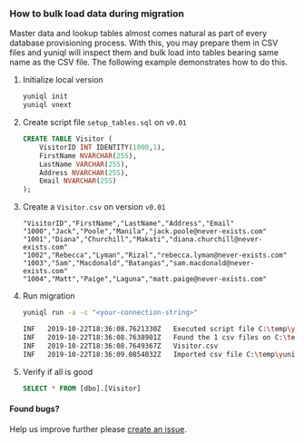 ### How to bulk load data during migration

Master data and lookup tables almost comes natural as part of every database provisioning process. With this, you may prepare them in CSV files and yuniql will inspect them and bulk load into tables bearing same name as the CSV file. The following example demonstrates how to do this.

1. Initialize local version

	```bash
	yuniql init
	yuniql vnext
	```

2. Create script file `setup_tables.sql` on `v0.01`

	```sql
	CREATE TABLE Visitor (
		VisitorID INT IDENTITY(1000,1),
		FirstName NVARCHAR(255),
		LastName VARCHAR(255),
		Address NVARCHAR(255),
		Email NVARCHAR(255)
	);
	```

3. Create a `Visitor.csv` on version `v0.01`

	```csv
	"VisitorID","FirstName","LastName","Address","Email"
	"1000","Jack","Poole","Manila","jack.poole@never-exists.com"
	"1001","Diana","Churchill","Makati","diana.churchill@never-exists.com"
	"1002","Rebecca","Lyman","Rizal","rebecca.lyman@never-exists.com"
	"1003","Sam","Macdonald","Batangas","sam.macdonald@never-exists.com"
	"1004","Matt","Paige","Laguna","matt.paige@never-exists.com"
	```

4. Run migration

	```bash
	yuniql run -a -c "<your-connection-string>"
	
	INF   2019-10-22T18:36:08.7621330Z   Executed script file C:\temp\yuniql-nightly\v0.01\setup-tables.sql.
	INF   2019-10-22T18:36:08.7638901Z   Found the 1 csv files on C:\temp\yuniql-nightly\v0.01
	INF   2019-10-22T18:36:08.7649367Z   Visitor.csv
	INF   2019-10-22T18:36:09.0854032Z   Imported csv file C:\temp\yuniql-nightly\v0.01\Visitor.csv.
	```

5. Verify if all is good

	```sql
	SELECT * FROM [dbo].[Visitor]
	```

#### Found bugs?

Help us improve further please [create an issue](https://github.com/rdagumampan/yuniql/issues/new).
